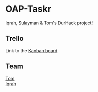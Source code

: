 # OAP-Taskr
Iqrah, Sulayman &amp; Tom's DurHack project!

## Trello
Link to the [Kanban board](https://trello.com/invite/b/BLVatvR9/a837d41ccc9b64cbe7f4c71bd56a74a1/oap-taskr)

## Team

[Tom](https://github.com/tomMisson)  
[Iqrah](https://github.com/iiqrah)

